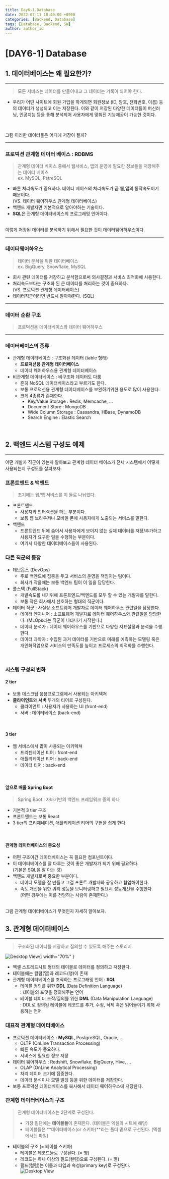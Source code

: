 ```yaml
---
title: Day6-1.Database
date: 2022-07-11 18:40:00 +0900
categories: [Backend, Database]
tags: [Database, Backend, SW] 
author: author_id 
---
```


# [DAY6-1] Database

## 1. 데이터베이스는 왜 필요한가?
---
> 모든 서비스는 데이터를 만들어내고 그 데이터는 기록이 되어야 한다.

- 우리가 어떤 사이트에 회원 가입을 하게되면 회원정보 (ID, 암호, 전화번호, 이름) 등의 데이터가 생성되고 이는 저장된다. 이와 같이 저장된 다양한 데이터들이 머신러닝, 인공지능 등을 통해 분석되어 사용자에게 맞춰진 기능제공이 가능한 것이다.  
<br>

그럼 이러한 데이터들은 어디에 저장이 될까?

---

### 프로덕션 관계형 데이터 베이스 : RDBMS
> 관계형 데이터 베이스 중에서 웹서비스, 앱의 운영에 필요한 정보들을 저장해주는 데이터 베이스  
> ex. MySQL, PstreSQL

- 빠른 처리속도가 중요하다. 데이터 베이스의 처리속도가 곧 웹,앱의 동작속도이기 때문이다.  
  (VS. 데이터 웨어하우스 관계형 데이터베이스)  
- 백엔드 개발자면 기본적으로 알아야하는 기술이다.
- **SQL**은 관계형 데이터베이스의 프로그래밍 언어이다.

<br>
이렇게 저장된 데이터를 분석하기 위해서 필요한 것이 데이터웨어하우스이다.

---

### 데이터웨어하우스
> 데이터 분석을 위한 데이터베이스  
> ex. BigQuery, Snowflake, MySQL

- 회사 관련 데이터를 저장하고 분석함으로써 의사결정과 서비스 최적화에 사용한다.
- 처리속도보다는 구조화 된 큰 데이터를 처리하는 것이 중요하다.  
  (VS. 프로덕션 관계형 데이터베이스)  
- 데이터직군이라면 반드시 알아야한다. (SQL)

---

### 데이터 순환 구조
> 프로덕션용 데이터베이스와 데이터 웨어하우스  

---

### 데이터베이스의 종류
- 관계형 데이터베이스 : 구조화된 데이터 (table 형태)
  - **프로덕션용 관계형 데이터베이스**
  - 데이터 웨어하우스용 관계형 데이터베이스
- 비관계형 데이터베이스 : 비구조화 데이터도 다룸
  - 흔히 NoSQL 데이터베이스라고 부르기도 한다.
  - 보통 프로덕션용 관계형 데이터베이스를 보완하기위한 용도로 많이 사용한다.
  - 크게 4종류가 존재한다.
    - Key/Value Storage : Redis, Memcache, ...
    - Document Store : MongoDB
    - Wide Column Storage : Cassandra, HBase, DynamoDB
    - Search Engine : Elastic Search

<br>

## 2. 백엔드 시스템 구성도 예제

---

어떤 개발자 직군이 있는지 알아보고 관계형 데이터 베이스가 전체 시스템에서 어떻게 사용되는지 구성도를 살펴보자.

### 프론트엔드 & 백엔드
> 초기에는 웹/앱 서비스를 이 둘로 나뉘었다.

- 프론트엔드
  - 사용자와 인터랙션을 하는 부분이다.
  - 보통 웹 브라우저나 모바일 폰에 사용자에게 노출되는 서비스를 말한다.
- 백엔드
  - 프론트엔드 뒤에 숨어서 사용자에게 보이지 않는 실제 데이터를 저장/추가하고 사용자가 요구한 일을 수행하는 부분이다.
  - 여기서 다양한 데이터베이스들이 사용된다.

### 다른 직군의 등장
- 데브옵스 (DevOps)
  - 주로 백엔드에 집중을 두고 서비스의 운영을 책임지는 팀이다.
  - 회사가 작을때는 보통 백엔드 팀이 이 일을 담당한다.
- 풀스택 (FullStack)
  - 개발속도롤 내기위해 프론트엔드/백엔드를 모두 할 수 있는 개발자를 말한다.
  - 보통 작은 회사에서 선호하는 형태의 직군이다.
- 데이터 직군 : 사실상 소프트웨어 개발자로 데이터 웨어하우스 관련일을 담당한다.
  - 데이터 엔지니어 : 소프트웨어 개발자로 데이터 웨어하우스와 관련일을 담당한다. (MLOps라는 직군이 나타나기 시작한다.)
  - 데이터 분석가 : 데이터 웨어하우스를 기반으로 다양한 지표설정과 분석을 수행한다.
  - 데이터 과학자 : 수집된 과거 데이터를 기반으로 미래를 예측하는 모델링 혹은 개인화작업으로 서비스의 만족도를 높이고 프로세스의 최적화를 수행한다.
<br>

### 시스템 구성의 변화

#### 2 tier
- 보통 데스크탑 응용프로그램에서 사용되는 아키텍쳐
- **클라이언트**와 **서버** 두개의 티어로 구성된다.
  - 클라이언트 : 사용자가 사용하는 UI (front-end)
  - 서버 : 데이터베이스 (back-end)
<br>

#### 3 tier
- 웹 서비스에서 많이 사용되는 아키텍쳐
  - 프리젠테이션 티어 : front-end
  - 애플리케이션 티어 : back-end
  - 데이터 티어 : back-end
<br>

#### 앞으로 배울 Spring Boot
> Spring Boot : 자바기반의 백엔드 프레임워크 중의 하나

- 기본적 3 tier 구조
- 프론트엔드는 보통 React
- 3 tier의 프리제네이션, 애플리케이션 티어의 구현을 쉽게 한다.
<br>

#### 관계형 데이터베이스의 중요성
- 어떤 구조이건 데이터베이스는 꼭 필요한 컴포넌트이다.
- 이 데이터베이스를 잘 다루는 것이 좋은 개발자가 되기 위해 필요하다.  
  (기본은 SQL을 잘 아는 것)
- 백엔드 개발자로써 중요한 부분이다.
  - 데이터 모델을 잘 만들고 그걸 프론트 개발자와 공유하고 협업해야한다.
  - 속도 개선을 위한 쿼리 성능을 모니터링하고 필요시 성능개선을 수행한다.  
  (어떤 경우에는 이를 전담하는 사람이 존재한다.)

<br>
그럼 관계형 데이터베이스가 무엇인지 자세히 알아보자.

## 3. 관계형 데이터베이스
---

> 구조화된 데이터를 저장하고 질의할 수 있도록 해주는 스토리지

![Desktop View](/assets/img/2022.07/11-1.JPG){: width="70%" }

- 엑셀 스프레드시트 형태의 테이블로 데이터를 정의하고 저장한다.
 - 테이블에는 컬럼(열)과 레코드(행)이 존재
- 관계형 데이터베이스를 조작하는 프로그래밍 언어 : **SQL**
  - 테이블 정의를 위한 **DDL** (Data Definition Language)  
  : 테이블의 포맷을 정의해주는 언어
  - 테이블 데이터 조작/질의를 위한 **DML** (Data Manipulation Language)  
  : DDL로 정의된 테이블에 레코드를 추가, 수정, 삭제 혹은 읽어들이기 위해 사용하는 언어

###  대표적 관계형 데이터베이스
- 프로덕션 데이터베이스 : **MySQL**, PostgreSQL, Oracle, ...
  - OLTP (OnLine Transaction Processing)
  - 빠른 속도가 중요하다.
  - 서비스에 필요한 정보 저장
- 데이터 웨어하우스 : Redshift, Snowflake, BigQuery, Hive, ...
  - OLAP (OnLine Analytical Processing)
  - 처리 데이터 크기에 집중한다.
  - 데이터 분석이나 모델 빌딩 등을 위한 데이터를 저장한다.
 - 보통 프로덕션 데이터베이스를 복사해서 데이터 웨어하우스에 저장한다.

### 관계형 데이터베이스의 구조
> 관계형 데이터베이스는 2단계로 구성된다.
> - 가장 밑단에는 **테이블들**이 존재한다. (테이블은 엑셀의 시트에 해당)
> - 테이블들은 **데이터베이스(or 스키마)**라는 폴더 밑으로 구선된다. (엑셀에서는 파일)

- 테이블의 구조 (= 테이블 스키마)
  - 테이블은 레코드들로 구성된다. (= 행)
  - 레코드는 하나 이상의 필드(컬럼)으로 구성된다. (= 열)
  - 필드(컬럼)는 이름과 타입과 속성(primary key)로 구성된다.
![Desktop View](/assets/img/2022.07/11-2.JPG)

